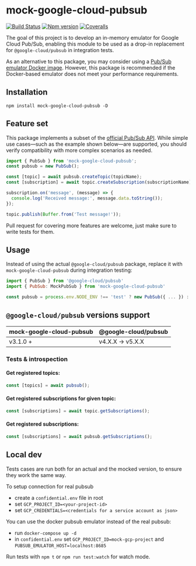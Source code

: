# mock-google-cloud-pubsub

[![Build Status][ci-badge]][ci]
[![Npm version][npm-version-badge]][npm]
[![Coveralls][coveralls-badge]][coveralls]

The goal of this project is to develop an in-memory emulator for Google Cloud Pub/Sub, enabling this module to be used as a drop-in replacement for `@google-cloud/pubsub` in integration tests.

As an alternative to this package, you may consider using a [Pub/Sub emulator Docker image](https://hub.docker.com/r/google/cloud-sdk). However, this package is recommended if the Docker-based emulator does not meet your performance requirements.

## Installation

```
npm install mock-google-cloud-pubsub -D
```

## Feature set

This package implements a subset of the [official Pub/Sub API](https://googleapis.dev/nodejs/pubsub/latest/PubSub.html). While simple use cases—such as the example shown below—are supported, you should verify compatibility with more complex scenarios as needed.

```js
import { PubSub } from 'mock-google-cloud-pubsub';
const pubsub = new PubSub();

const [topic] = await pubsub.createTopic(topicName);
const [subscription] = await topic.createSubscription(subscriptionName);

subscription.on('message', (message) => {
  console.log('Received message:', message.data.toString());
});

topic.publish(Buffer.from('Test message!'));
```

Pull request for covering more features are welcome, just make sure to write tests for them.

## Usage

Instead of using the actual `@google-cloud/pubsub` package, replace it with `mock-google-cloud-pubsub` during integration testing:

```js
import { PubSub } from '@google-cloud/pubsub'
import { PubSub: MockPubSub } from 'mock-google-cloud-pubsub'

const pubsub = process.env.NODE_ENV !== 'test' ? new PubSub({ ... }) : new MockPubSub()
```

## `@google-cloud/pubsub` versions support

| mock-google-cloud-pubsub | @google-cloud/pubsub |
| ------------------------ | -------------------- |
| v3.1.0 +                 | v4.X.X -> v5.X.X     |

### Tests & introspection

#### Get registered topics:

```ts
const [topics] = await pubsub();
```

#### Get registered subscriptions for given topic:

```ts
const [subscriptions] = await topic.getSubscriptions();
```

#### Get registered subscriptions:

```ts
const [subscriptions] = await pubsub.getSubscriptions();
```

## Local dev

Tests cases are run both for an actual and the mocked version, to ensure they work the same way.

To setup connection for real pubsub

- create a `confidential.env` file in root
- set `GCP_PROJECT_ID=<your-project-id>`
- set `GCP_CREDENTIALS=<credentials for a service account as json>`

You can use the docker pubsub emulator instead of the real pubsub:

- run `docker-compose up -d`
- in `confidential.env` set `GCP_PROJECT_ID=mock-gcp-project` and `PUBSUB_EMULATOR_HOST=localhost:8685`

Run tests with `npm t` or `npm run test:watch` for watch mode.

[ci-badge]: https://github.com/mkls/mock-google-cloud-pubsub/actions/workflows/ci.yml/badge.svg
[ci]: https://github.com/mkls/mock-google-cloud-pubsub/actions/workflows/ci.yml
[coveralls-badge]: https://coveralls.io/repos/github/mkls/mock-google-cloud-pubsub/badge.svg?branch=master
[coveralls]: https://coveralls.io/github/mkls/mock-google-cloud-pubsub?branch=master
[npm]: https://www.npmjs.com/package/mock-google-cloud-pubsub
[npm-version-badge]: https://img.shields.io/npm/v/mock-google-cloud-pubsub.svg
